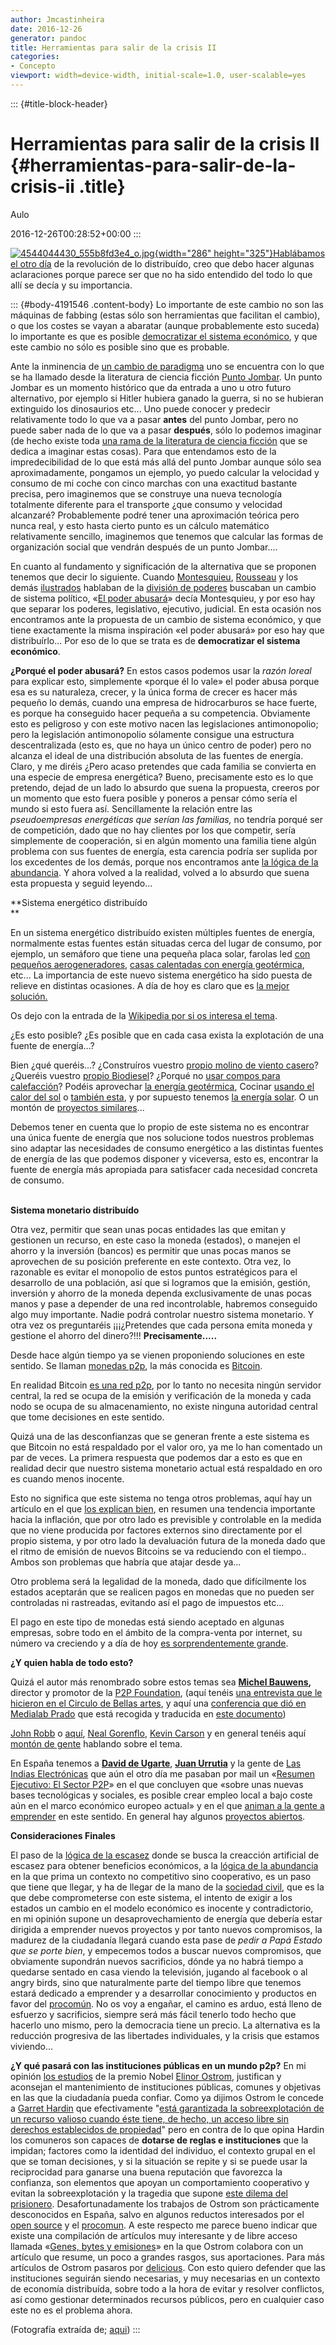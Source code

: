 ```yaml
---
author: Jmcastinheira
date: 2016-12-26
generator: pandoc
title: Herramientas para salir de la crisis II
categories:
- Concepto
viewport: width=device-width, initial-scale=1.0, user-scalable=yes
---
```


::: {#title-block-header}
# Herramientas para salir de la crisis II {#herramientas-para-salir-de-la-crisis-ii .title}

Aulo

2016-12-26T00:28:52+00:00
:::

[![4544044430_555b8fd3e4_o.jpg](http://i275.photobucket.com/albums/jj287/Auluses/4544044430_555b8fd3e4_o.jpg?v=1336651222661){width="286"
height="325"}Hablábamos el otro
día](http://www.entelequia.info/herramientas-para-salir-de-la-crisis-i)
de la revolución de lo distribuído, creo que debo hacer algunas
aclaraciones porque parece ser que no ha sido entendido del todo lo que
allí se decía y su importancia.

::: {#body-4191546 .content-body}
Lo importante de este cambio no son las máquinas de fabbing (estas sólo
son herramientas que facilitan el cambio), o que los costes se vayan a
abaratar (aunque probablemente esto suceda) lo importante es que es
posible [democratizar el sistema
económico](http://es.wikipedia.org/wiki/Democracia_econ%C3%B3mica), y
que este cambio no sólo es posible sino que es probable.

Ante la inminencia de [un cambio de
paradigma](http://es.wikipedia.org/wiki/Cambio_de_paradigma) uno se
encuentra con lo que se ha llamado desde la literatura de ciencia
ficción [Punto Jombar](http://es.wikipedia.org/wiki/Ucron%C3%ADa). Un
punto Jombar es un momento histórico que da entrada a uno u otro futuro
alternativo, por ejemplo si Hitler hubiera ganado la guerra, si no se
hubieran extinguido los dinosaurios etc... Uno puede conocer y predecir
relativamente todo lo que va a pasar **antes** del punto Jombar, pero no
puede saber nada de lo que va a pasar **después**, sólo lo podemos
imaginar (de hecho existe toda [una rama de la literatura de ciencia
ficción](http://es.wikipedia.org/wiki/Ucron%C3%ADa) que se dedica a
imaginar estas cosas). Para que entendamos esto de la impredecibilidad
de lo que está más allá del punto Jombar aunque sólo sea
aproximadamente, pongamos un ejemplo, yo puedo calcular la velocidad y
consumo de mi coche con cinco marchas con una exactitud bastante
precisa, pero imaginemos que se construye una nueva tecnología
totalmente diferente para el transporte ¿que consumo y velocidad
alcanzaré? Probablemente podré tener una aproximación teórica pero nunca
real, y esto hasta cierto punto es un cálculo matemático relativamente
sencillo, imaginemos que tenemos que calcular las formas de organización
social que vendrán después de un punto Jombar....

En cuanto al fundamento y significación de la alternativa que se
proponen tenemos que decir lo siguiente. Cuando
[Montesquieu](http://es.wikipedia.org/wiki/Montesquieu),
[Rousseau](http://es.wikipedia.org/wiki/Jean-Jacques_Rousseau) y los
demás [ilustrados](http://es.wikipedia.org/wiki/Ilustraci%C3%B3n)
hablaban de la [división de
poderes](http://es.wikipedia.org/wiki/Separaci%C3%B3n_de_poderes)
buscaban un cambio de sistema político, «[El poder
abusará](http://www.entelequia.info/democracia-en-crisis)» decía
Montesquieu, y por eso hay que separar los poderes, legislativo,
ejecutivo, judicial. En esta ocasión nos encontramos ante la propuesta
de un cambio de sistema económico, y que tiene exactamente la misma
inspiración «el poder abusará» por eso hay que distribuírlo... Por eso
de lo que se trata es de **democratizar el sistema económico**.

**¿Porqué el poder abusará?** En estos casos podemos usar la *razón
loreal* para explicar esto, simplemente «porque él lo vale» el poder
abusa porque esa es su naturaleza, crecer, y la única forma de crecer es
hacer más pequeño lo demás, cuando una empresa de hidrocarburos se hace
fuerte, es porque ha conseguido hacer pequeña a su competencia.
Obviamente esto es peligroso y con este motivo nacen las legislaciones
antimonopolio; pero la legislación antimonopolio sólamente consigue una
estructura descentralizada (esto es, que no haya un único centro de
poder) pero no alcanza el ideal de una distribución absoluta de las
fuentes de energía. Claro, y me diréis ¿Pero acaso pretendes que cada
familia se convierta en una especie de empresa energética? Bueno,
precisamente esto es lo que pretendo, dejad de un lado lo absurdo que
suena la propuesta, creeros por un momento que esto fuera posible y
poneros a pensar cómo sería el mundo si esto fuera así. Sencillamente la
relación entre las *pseudoempresas energéticas que serían las familias,*
no tendría porqué ser de competición, dado que no hay clientes por los
que competir, sería simplemente de cooperación, si en algún momento una
familia tiene algún problema con sus fuentes de energía, esta carencia
podría ser suplida por los excedentes de los demás, porque nos
encontramos ante [la lógica de la
abundancia](http://lasindias.net/indianopedia/L%C3%B3gica_de_la_abundancia).
Y ahora volved a la realidad, volved a lo absurdo que suena esta
propuesta y seguid leyendo...

**Sistema energético distribuído\
**

En un sistema energético distribuído existen múltiples fuentes de
energía, normalmente estas fuentes están situadas cerca del lugar de
consumo, por ejemplo, un semáforo que tiene una pequeña placa solar,
farolas led [con pequeños
aerogeneradores](http://blog.is-arquitectura.es/2012/01/28/twist-farolas-sostenibles-con-turbina-y-panel-solar/),
[casas calentadas con energía
geotérmica](http://www.lacasasostenible.com/climatizacion-geotermica.html),
etc... La importancia de este nuevo sistema energético ha sido puesta de
relieve en distintas ocasiones. A día de hoy es claro que es [la mejor
solución.](http://www.greenpeace.org/international/en/campaigns/climate-change/energyrevolution/)

Os dejo con la entrada de la [Wikipedia por si os interesa el
tema](http://www.lacasasostenible.com/climatizacion-geotermica.html).

¿Es esto posible? ¿Es posible que en cada casa exista la explotación de
una fuente de energía...?

Bien ¿qué queréis...? ¿Construíros vuestro [propio molino de viento
casero](http://energiacasera.wordpress.com/2010/02/02/manual-para-la-construccion-de-molinos-de-viento/)?
¿Queréis vuestro [propio
Biodiesel](http://energiacasera.wordpress.com/2010/04/01/autoproductores-de-biodiesel-casero/)?
¿Porqué no [usar compos para
calefacción](http://energiacasera.wordpress.com/2010/01/18/compostaje-para-calentar-agua/)?
Podéis aprovechar [la energía
geotérmica](http://www.lacasasostenible.com/climatizacion-geotermica.html),
Cocinar [usando el calor del
sol](http://energiacasera.wordpress.com/2011/06/01/cocinando-en-horno-solar/)
o [también esta](http://energiacasera.wordpress.com/tag/cocina-solar/),
y por supuesto tenemos [la energía
solar](http://energiacasera.wordpress.com/2010/01/28/energia-solar-instalacion-hogarena/).
O un montón de [proyectos
similares](http://www.sunseed.org.uk/es/our-departments/appropriate-technology/)...

Debemos tener en cuenta que lo propio de este sistema no es encontrar
una única fuente de energía que nos solucione todos nuestros problemas
sino adaptar las necesidades de consumo energético a las distintas
fuentes de energía de las que podemos disponer y viceversa, esto es,
encontrar la fuente de energía más apropiada para satisfacer cada
necesidad concreta de consumo.

**\
Sistema monetario distribuído**

Otra vez, permitir que sean unas pocas entidades las que emitan y
gestionen un recurso, en este caso la moneda (estados), o manejen el
ahorro y la inversión (bancos) es permitir que unas pocas manos se
aprovechen de su posición preferente en este contexto. Otra vez, lo
razonable es evitar el monopolio de estos puntos estratégicos para el
desarrollo de una población, así que si logramos que la emisión,
gestión, inversión y ahorro de la moneda dependa exclusivamente de unas
pocas manos y pase a depender de una red incontrolable, habremos
conseguido algo muy importante. Nadie podrá controlar nuestro sistema
monetario. Y otra vez os preguntaréis ¡¡¡¿Pretendes que cada persona
emita moneda y gestione el ahorro del dinero?!!! **Precisamente.....**

Desde hace algún tiempo ya se vienen proponiendo soluciones en este
sentido. Se llaman [monedas
p2p](http://lasindias.net/indianopedia/Monedas_P2P), la más conocida es
[Bitcoin](http://bitcoin.org/).

En realidad Bitcoin [es una red
p2p](http://es.wikipedia.org/wiki/Peer-to-peer), por lo tanto no
necesita ningún servidor central, la red se ocupa de la emisión y
verificación de la moneda y cada nodo se ocupa de su almacenamiento, no
existe ninguna autoridad central que tome decisiones en este sentido.

Quizá una de las desconfianzas que se generan frente a este sistema es
que Bitcoin no está respaldado por el valor oro, ya me lo han comentado
un par de veces. La primera respuesta que podemos dar a esto es que en
realidad decir que nuestro sistema monetario actual está respaldado en
oro es cuando menos inocente.

Esto no significa que este sistema no tenga otros problemas, aquí hay un
artículo en el que [los explican
bien](http://www.kriptopolis.org/dinero-digital), en resumen una
tendencia importante hacia la inflación, que por otro lado es previsible
y controlable en la medida que no viene producida por factores externos
sino directamente por el propio sistema, y por otro lado la devaluación
futura de la moneda dado que el ritmo de emisión de nuevos Bitcoins se
va reduciendo con el tiempo.. Ambos son problemas que habría que atajar
desde ya...

Otro problema será la legalidad de la moneda, dado que difícilmente los
estados aceptarán que se realicen pagos en monedas que no pueden ser
controladas ni rastreadas, evitando así el pago de impuestos etc...

El pago en este tipo de monedas está siendo aceptado en algunas
empresas, sobre todo en el ámbito de la compra-venta por internet, su
número va creciendo y a día de hoy [es sorprendentemente
grande](https://en.bitcoin.it/wiki/Trade).

**¿Y quien habla de todo esto?**

Quizá el autor más renombrado sobre estos temas sea **[Michel
Bauwens](http://es.wikipedia.org/wiki/Michel_Bauwens),** director y
promotor de la [P2P
Foundation](http://p2pfoundation.net/index.php/Main_Page), (aquí tenéis
[una entrevista que le hicieron en el Circulo de Bellas
artes](http://www.circulobellasartes.com/ag_ediciones-minerva-LeerMinervaCompleto.php?art=275),
y aquí una [conferencia que dió en Medialab
Prado](http://medialab-prado.es/article/seminario_bauwens) que está
recogida y traducida en [este
documento](http://medialab-prado.es/mmedia/5/5196/5196.pdf))

[John Robb](http://globalguerrillas.typepad.com/) o
[aquí](http://www.shareable.net/users/john-robb), [Neal
Gorenflo](http://www.shareable.net/users/neal-gorenflo), [Kevin
Carson](http://mutualist.blogspot.com.es/) y en general tenéis aquí
[montón de gente](http://p2pfoundation.net/Category:Individuals)
hablando sobre el tema.

En España tenemos a **[David de Ugarte](http://david.lasindias.com/)**,
**[Juan Urrutia](http://juan.urrutiaelejalde.org/)** y la gente de [Las
Indias Electrónicas](http://lasindias.com/) que aún el otro día me
pasaban por mail un «[Resumen Ejecutivo: El Sector
P2P](http://bitacora.lasindias.com/files/2012/05/resumen_ejecutivo.pdf)»
en el que concluyen que «sobre unas nuevas bases tecnológicas y
sociales, es posible crear empleo local a bajo coste aún en el marco
económico europeo actual» y en el que [animan a la gente a
emprender](http://bitacora.lasindias.com/contra-la-crisis-revolucion-industrial-p2p/)
en este sentido. En general hay algunos [proyectos
abiertos](http://p2pfoundation.net/Spain).

**Consideraciones Finales**

El paso de la [lógica de la
escasez](http://lasindias.net/indianopedia/Generaci%C3%B3n_artificial_de_escasez)
donde se busca la creacción artificial de escasez para obtener
beneficios económicos, a la [lógica de la
abundancia](http://lasindias.net/wiki/index.php?title=L%C3%B3gica_de_la_abundancia)
en la que prima un contexto no competitivo sino cooperativo, es un paso
que tiene que llegar, y ha de llegar de la mano de la [sociedad
civil](http://es.wikipedia.org/wiki/Sociedad_civil_%28ciencia_pol%C3%ADtica%29),
que es la que debe comprometerse con este sistema, el intento de exigir
a los estados un cambio en el modelo económico es inocente y
contradictorio, en mi opinión supone un desaprovechamiento de energía
que debería estar dirigida a emprender nuevos proyectos y por tanto
nuevos compromisos, la madurez de la ciudadanía llegará cuando esta pase
de *pedir a Papá Estado que se porte bien*, y empecemos todos a buscar
nuevos compromisos, que obviamente supondrán nuevos sacrificios, dónde
ya no habrá tiempo a quedarse sentado en casa viendo la televisión,
jugando al facebook o al angry birds, sino que naturalmente parte del
tiempo libre que tenemos estará dedicado a emprender y a desarrollar
conocimiento y productos en favor del
[procomún](http://biblioweb.sindominio.net/telematica/bollier.html). No
os voy a engañar, el camino es arduo, está lleno de esfuerzo y
sacrificios, siempre será más fácil tenerlo todo hecho que hacerlo uno
mismo, pero la democracia tiene un precio. La alternativa es la
reducción progresiva de las libertades individuales, y la crisis que
estamos viviendo...

**¿Y qué pasará con las instituciones públicas en un mundo p2p?** En mi
opinión [los estudios](http://delicious.com/jmcastinheira/ostrom) de la
premio Nobel [Elinor
Ostrom](http://es.wikipedia.org/wiki/Elinor_Ostrom), justifican y
aconsejan el mantenimiento de instituciones públicas, comunes y
objetivas en las que la ciudadanía pueda confiar. Como ya dijimos Ostrom
le concede a [Garret
Hardin](http://en.wikipedia.org/wiki/Garrett_Hardin) que efectivamente
"[está garantizada la sobreexplotación de un recurso valioso cuando éste
tiene, de hecho, un acceso libre sin derechos establecidos de
propiedad](http://es.wikipedia.org/wiki/Tragedia_de_los_comunes)" pero
en contra de lo que opina Hardin los comuneros son capaces de **dotarse
de reglas e instituciones** que la impidan; factores como la identidad
del individuo, el contexto grupal en el que se toman decisiones, y si la
situación se repite y si se puede usar la reciprocidad para ganarse una
buena reputación que favorezca la confianza, son elementos que apoyan un
comportamiento cooperativo y evitan la sobreexplotación y la tragedia
que supone [este dilema del
prisionero](http://es.wikipedia.org/wiki/Dilema_del_prisionero).
Desafortunadamente los trabajos de Ostrom son prácticamente desconocidos
en España, salvo en algunos reductos interesados por el [open
source](http://es.wikipedia.org/wiki/C%C3%B3digo_abierto) y el
[procomun](http://medialab-prado.es/article/video_que_es_el_procomun). A
este respecto me parece bueno indicar que existe una compilación de
artículos muy interesante y de libre acceso llamada «[Genes, bytes y
emisiones](http://www.bienescomunes.org/2008/11/01/genes-bytes-y-emisiones-bienes-comunes-y-ciudadania-compilacion/)»
en la que Ostrom colabora con un artículo que resume, un poco a grandes
rasgos, sus aportaciones. Para más artículos de Ostrom pasaros por
[delicious](http://www.delicious.com/jmcastinheira/ostrom). Con esto
quiero defender que las instituciones seguirán siendo necesarias, y muy
necesarias en un contexto de economía distribuída, sobre todo a la hora
de evitar y resolver conflictos, así como gestionar determinados
recursos públicos, pero en cualquier caso este no es el problema ahora.

(Fotografía extraída de;
[aqui](http://www.flickr.com/photos/center_for_jewish_history/4544044430/sizes/o/in/photostream/))
:::
